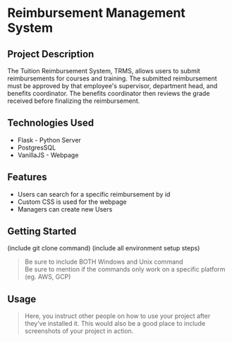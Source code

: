 # Reimbursement Management System

## Project Description

The Tuition Reimbursement System, TRMS, allows users to submit reimbursements for courses and training. The submitted reimbursement must be approved by that employee's supervisor, department head, and benefits coordinator. The benefits coordinator then reviews the grade received before finalizing the reimbursement.

## Technologies Used

* Flask - Python Server
* PostgresSQL
* VanillaJS - Webpage

## Features

* Users can search for a specific reimbursement by id
* Custom CSS is used for the webpage
* Managers can create new Users

## Getting Started
   
(include git clone command)
(include all environment setup steps)

> Be sure to include BOTH Windows and Unix command  
> Be sure to mention if the commands only work on a specific platform (eg. AWS, GCP)


## Usage

> Here, you instruct other people on how to use your project after they’ve installed it. This would also be a good place to include screenshots of your project in action.
